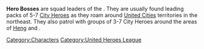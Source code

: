 **Hero Bosses** are squad leaders of the [](United_Heroes_League.md). They are usually found leading
packs of 5-7 [City Heroes](City_Hero.md "wikilink") as they roam around
[United Cities](02%20-%20Projects%20&%20Wikis/Kenshi/Kenshi%20Wiki/Kenshi%20Wiki%20Template/United_Cities.md "wikilink") territories in the northeast.
They also patrol with groups of 3-7 City Heroes around the areas of
[Heng](Heng_(Zone).md "wikilink") and [](The_Great_Desert.md).

[Category:Characters](Category:Characters "wikilink") [Category:United
Heroes League](Category:United_Heroes_League "wikilink")